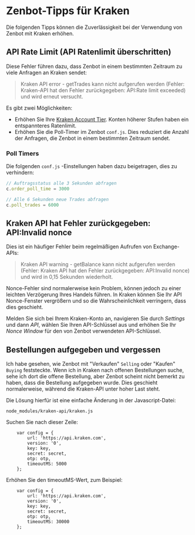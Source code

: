 # Zenbot-Tipps für Kraken

Die folgenden Tipps können die Zuverlässigkeit bei der Verwendung von Zenbot mit Kraken erhöhen. 

## API Rate Limit (API Ratenlimit überschritten)

Diese Fehler führen dazu, dass Zenbot in einem bestimmten Zeitraum zu viele Anfragen an Kraken sendet:
> Kraken API error - getTrades kann nicht aufgerufen werden (Fehler: Kraken-API hat den Fehler zurückgegeben: API:Rate limit exceeded) und wird erneut versucht.

Es gibt zwei Möglichkeiten:
* Erhöhen Sie Ihre [Kraken Account Tier](https://support.kraken.com/hc/en-us/articles/206548367-What-is-the-API-call-rate-limit-). Konten höherer Stufen haben ein entspannteres Ratenlimit.
* Erhöhen Sie die Poll-Timer im Zenbot `conf.js`. Dies reduziert die Anzahl der Anfragen, die Zenbot in einem bestimmten Zeitraum sendet. 

### Poll Timers
Die folgenden `conf.js` -Einstellungen haben dazu beigetragen, dies zu verhindern:
```javascript
// Auftragsstatus alle 3 Sekunden abfragen
c.order_poll_time = 3000

// Alle 6 Sekunden neue Trades abfragen
c.poll_trades = 6000
```

## Kraken API hat Fehler zurückgegeben: API:Invalid nonce

Dies ist ein häufiger Fehler beim regelmäßigen Aufrufen von Exchange-APIs:
>Kraken API warning - getBalance kann nicht aufgerufen werden (Fehler: Kraken API hat den Fehler zurückgegeben: API:Invalid nonce) und wird in 0,15 Sekunden wiederholt.

Nonce-Fehler sind normalerweise kein Problem, können jedoch zu einer leichten Verzögerung Ihres Handels führen. In Kraken können Sie Ihr API Nonce-Fenster vergrößern und so die Wahrscheinlichkeit verringern, dass dies geschieht. 

Melden Sie sich bei Ihrem Kraken-Konto an, navigieren Sie durch *Settings* und dann *API*, wählen Sie Ihren API-Schlüssel aus und erhöhen Sie Ihr *Nonce Window* für den von Zenbot verwendeten API-Schlüssel. 


## Bestellungen aufgegeben und vergessen

Ich habe gesehen, wie Zenbot mit "Verkaufen" `Selling` oder "Kaufen" `Buying` feststeckte. 
Wenn ich in Kraken nach offenen Bestellungen suche, sehe ich dort die offene Bestellung, aber Zenbot scheint nicht bemerkt zu haben, dass die Bestellung aufgegeben wurde. 
Dies geschieht normalerweise, während die Kraken-API unter hoher Last steht.

Die Lösung hierfür ist eine einfache Änderung in der Javascript-Datei:
```
node_modules/kraken-api/kraken.js
```

Suchen Sie nach dieser Zeile:
```
	var config = {
		url: 'https://api.kraken.com',
		version: '0',
		key: key,
		secret: secret,
		otp: otp,
		timeoutMS: 5000
	};
```

Erhöhen Sie den timeoutMS-Wert, zum Beispiel:
```
	var config = {
		url: 'https://api.kraken.com',
		version: '0',
		key: key,
		secret: secret,
		otp: otp,
		timeoutMS: 30000
	};
```